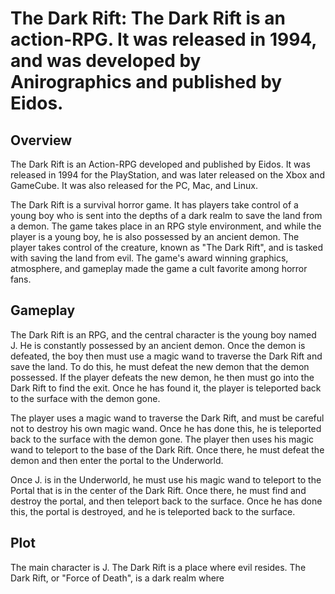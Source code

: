 # The Dark Rift: The Dark Rift is an action-RPG. It was released in 1994, and was developed by Anirographics and published by Eidos.

## Overview

The Dark Rift is an Action-RPG developed and published by Eidos. It was released in 1994 for the PlayStation, and was later released on the Xbox and GameCube. It was also released for the PC, Mac, and Linux.

The Dark Rift is a survival horror game. It has players take control of a young boy who is sent into the depths of a dark realm to save the land from a demon. The game takes place in an RPG style environment, and while the player is a young boy, he is also possessed by an ancient demon. The player takes control of the creature, known as "The Dark Rift", and is tasked with saving the land from evil. The game's award winning graphics, atmosphere, and gameplay made the game a cult favorite among horror fans.

## Gameplay

The Dark Rift is an RPG, and the central character is the young boy named J. He is constantly possessed by an ancient demon. Once the demon is defeated, the boy then must use a magic wand to traverse the Dark Rift and save the land. To do this, he must defeat the new demon that the demon possessed. If the player defeats the new demon, he then must go into the Dark Rift to find the exit. Once he has found it, the player is teleported back to the surface with the demon gone.

The player uses a magic wand to traverse the Dark Rift, and must be careful not to destroy his own magic wand. Once he has done this, he is teleported back to the surface with the demon gone. The player then uses his magic wand to teleport to the base of the Dark Rift. Once there, he must defeat the demon and then enter the portal to the Underworld.

Once J. is in the Underworld, he must use his magic wand to teleport to the Portal that is in the center of the Dark Rift. Once there, he must find and destroy the portal, and then teleport back to the surface. Once he has done this, the portal is destroyed, and he is teleported back to the surface.

## Plot

The main character is J. The Dark Rift is a place where evil resides. The Dark Rift, or "Force of Death", is a dark realm where